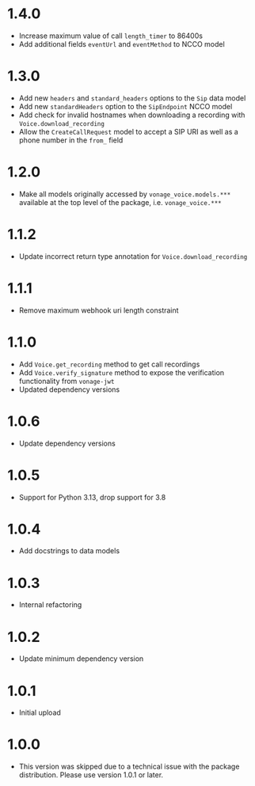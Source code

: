 # 1.4.0
- Increase maximum value of call `length_timer` to 86400s
- Add additional fields `eventUrl` and `eventMethod` to NCCO model

# 1.3.0
- Add new `headers` and `standard_headers` options to the `Sip` data model
- Add new `standardHeaders` option to the `SipEndpoint` NCCO model
- Add check for invalid hostnames when downloading a recording with `Voice.download_recording`
- Allow the `CreateCallRequest` model to accept a SIP URI as well as a phone number in the `from_` field

# 1.2.0
- Make all models originally accessed by `vonage_voice.models.***` available at the top level of the package, i.e. `vonage_voice.***`

# 1.1.2
- Update incorrect return type annotation for `Voice.download_recording`

# 1.1.1
- Remove maximum webhook uri length constraint

# 1.1.0
- Add `Voice.get_recording` method to get call recordings
- Add `Voice.verify_signature` method to expose the verification functionality from `vonage-jwt`
- Updated dependency versions

# 1.0.6
- Update dependency versions

# 1.0.5
- Support for Python 3.13, drop support for 3.8

# 1.0.4
- Add docstrings to data models

# 1.0.3
- Internal refactoring

# 1.0.2
- Update minimum dependency version

# 1.0.1
- Initial upload

# 1.0.0
- This version was skipped due to a technical issue with the package distribution. Please use version 1.0.1 or later.